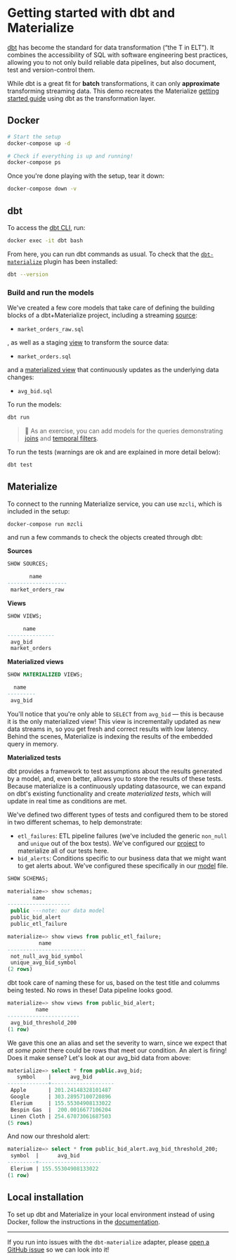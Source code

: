 # Getting started with dbt and Materialize

[dbt](https://docs.getdbt.com/docs/introduction) has become the standard for data transformation (“the T in ELT”). It combines the accessibility of SQL with software engineering best practices, allowing you to not only build reliable data pipelines, but also document, test and version-control them.

While dbt is a great fit for **batch** transformations, it can only **approximate** transforming streaming data. This demo recreates the Materialize [getting started guide](https://materialize.com/docs/get-started/) using dbt as the transformation layer.

## Docker

```bash
# Start the setup
docker-compose up -d

# Check if everything is up and running!
docker-compose ps
```

Once you're done playing with the setup, tear it down:

```bash
docker-compose down -v
```

## dbt

To access the [dbt CLI](https://docs.getdbt.com/dbt-cli/cli-overview), run:

```bash
docker exec -it dbt bash
```

From here, you can run dbt commands as usual. To check that the [`dbt-materialize`](https://pypi.org/project/dbt-materialize/) plugin has been installed:

```bash
dbt --version
```

### Build and run the models

We've created a few core models that take care of defining the building blocks of a dbt+Materialize project, including a streaming [source](https://materialize.com/docs/overview/api-components/#sources):

- `market_orders_raw.sql`

, as well as a staging [view](https://materialize.com/docs/overview/api-components/#non-materialized-views) to transform the source data:

- `market_orders.sql`

and a [materialized view](https://materialize.com/docs/overview/api-components/#materialized-views) that continuously updates as the underlying data changes:

- `avg_bid.sql`

To run the models:

```bash
dbt run
```

> :crab: As an exercise, you can add models for the queries demonstrating [joins](https://materialize.com/docs/get-started/#joins) and [temporal filters](https://materialize.com/docs/get-started/#temporal-filters).

To run the tests (warnings are ok and are explained in more detail below):

```bash
dbt test
```

## Materialize

To connect to the running Materialize service, you can use `mzcli`, which is included in the setup:

```bash
docker-compose run mzcli
```

and run a few commands to check the objects created through dbt:

**Sources**

```sql
SHOW SOURCES;

       name
-------------------
 market_orders_raw
```

**Views**

```sql
SHOW VIEWS;

     name
---------------
 avg_bid
 market_orders
```

**Materialized views**

```sql
SHOW MATERIALIZED VIEWS;

  name
---------
 avg_bid
```

You'll notice that you're only able to `SELECT` from `avg_bid` — this is because it is the only materialized view! This view is incrementally updated as new data streams in, so you get fresh and correct results with low latency. Behind the scenes, Materialize is indexing the results of the embedded query in memory.

**Materialized tests**

dbt provides a framework to test assumptions about the results generated by a model, and, even better, allows you to store the results of these tests.
Because materialize is a continuously updating datasource, we can expand on dbt's existing functionality and create _materialized tests_, which will update in real time as conditions are met.

We've defined two different types of tests and configured them to be stored in two different schemas, to help demonstrate:

- `etl_failures`: ETL pipeline failures (we've included the generic `non_null` and `unique` out of the box tests). We've configured our [project](dbt/dbt_project.yml) to materialize all of our tests here.
- `bid_alerts`: Conditions specific to our business data that we might want to get alerts about. We've configured these specifically in our [model](dbt/models/marts/schema.yml) file.

```sql
SHOW SCHEMAS;

materialize=> show schemas;
        name
--------------------
 public ---note: our data model
 public_bid_alert
 public_etl_failure
```

```sql
materialize=> show views from public_etl_failure;
          name
-------------------------
 not_null_avg_bid_symbol
 unique_avg_bid_symbol
(2 rows)
```

dbt took care of naming these for us, based on the test title and columms being tested. No rows in these! Data pipeline looks good.

```sql
materialize=> show views from public_bid_alert;
         name
-----------------------
 avg_bid_threshold_200
(1 row)
```

We gave this one an alias and set the severity to warn, since we expect that _at some point_ there could be rows that meet our condition.
An alert is firing! Does it make sense? Let's look at our avg_bid data from above:

```sql
materialize=> select * from public.avg_bid;
   symbol    |      avg_bid
-------------+--------------------
 Apple       | 201.24148328101487
 Google      | 303.28957100720896
 Elerium     | 155.55304908133022
 Bespin Gas  |  200.0016677106204
 Linen Cloth | 254.67073061687503
(5 rows)
```

And now our threshold alert:

```sql
materialize=> select * from public_bid_alert.avg_bid_threshold_200;
 symbol  |      avg_bid
---------+--------------------
 Elerium | 155.55304908133022
(1 row)
```

## Local installation

To set up dbt and Materialize in your local environment instead of using Docker, follow the instructions in the [documentation](https://materialize.com/docs/guides/dbt/).

<hr>

If you run into issues with the `dbt-materialize` adapter, please [open a GitHub issue](https://github.com/MaterializeInc/materialize/issues/new/choose) so we can look into it!
